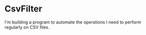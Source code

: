 # CsvFilter

I'm building a program to automate the operations I need to perform regularly on CSV files.
